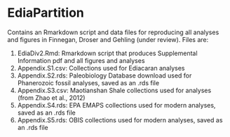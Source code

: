 # EdiaPartition

Contains an Rmarkdown script and data files for reproducing all analyses and figures in Finnegan, Droser and Gehling (under review). Files are: 

1. EdiaDiv2.Rmd: Rmarkdown script that produces Supplemental Information pdf and all figures and analyses
2. Appendix.S1.csv: Collections used for Ediacaran analyses
3. Appendix.S2.rds: Paleobiology Database download used for Phanerozoic fossil analyses, saved as an .rds file
4. Appendix.S3.csv: Maotianshan Shale collections used for analyses (from Zhao et al., 2012)
5. Appendix.S4.rds: EPA EMAPS collections used for modern analyses, saved as an .rds file
6. Appendix.S5.rds: OBIS collections used for modern analyses, saved as an .rds file
